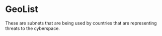 # GeoList
These are subnets that are being used by countries that are representing threats to the cyberspace. 
